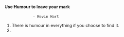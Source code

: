 #### Use Humour to leave your mark
                 - Kevin Hart

1. There is humour in everything if you choose to find it.
2. 